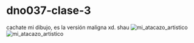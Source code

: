 # dno037-clase-3
cachate mi dibujo, es la versión maligna xd. shau
![mi_atacazo_artistico](https://user-images.githubusercontent.com/101259908/159738358-28969105-48dc-4976-a5f9-5b52d819b93c.jpg)
![mi_atacazo_artistico](https://user-images.githubusercontent.com/101259908/159739979-80f119f2-9937-42e8-a07c-062677405a59.jpg)
